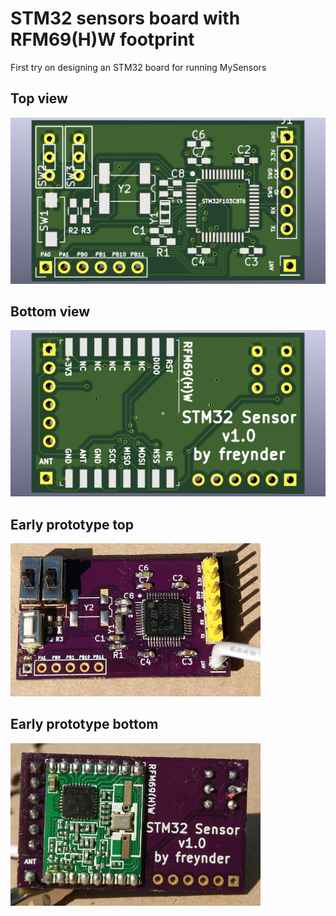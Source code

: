 # STM32 sensors board with RFM69(H)W footprint

First try on designing an STM32 board for running MySensors

## Top view
![Top View](top.png?raw=true "Top")

## Bottom view
![Bottom View](bottom.png?raw=true "Top")

## Early prototype top
![Top View](pics/top.png?raw=true "Top")

## Early prototype bottom
![Bottom View](pics/bottom.png?raw=true "Top")

